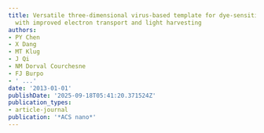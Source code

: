 ```yaml
---
title: Versatile three-dimensional virus-based template for dye-sensitized solar cells
  with improved electron transport and light harvesting
authors:
- PY Chen
- X Dang
- MT Klug
- J Qi
- NM Dorval Courchesne
- FJ Burpo
- ' ...'
date: '2013-01-01'
publishDate: '2025-09-18T05:41:20.371524Z'
publication_types:
- article-journal
publication: '*ACS nano*'
---
```

